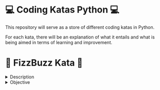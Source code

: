 # 💻 Coding Katas Python 💻

This repository will serve as a store of different coding katas in Python.

For each kata, there will be an explanation of what it entails and what is being aimed in terms of learning and improvement.

# 🐝 FizzBuzz Kata 🐝

<details><summary>Description</summary>
  
Write a function that:
- Takes numbers from 1 to 100 
- Outputs them as strings
- For multiples of 3, it returns "Fizz" instead of the number
- For multiples of 5, it returns "Buzz" instead of the number
- For numbers that are multiples of both 3 and 5, it returns "FizzBuzz"

</details>

<details><summary>Objective</summary>

The main objective of this kata is to learn how to apply TDD.
  
</details>

